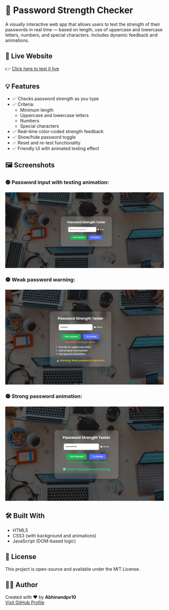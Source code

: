 # 🔐 Password Strength Checker

A visually interactive web app that allows users to test the strength of their passwords in real time — based on length, use of uppercase and lowercase letters, numbers, and special characters. Includes dynamic feedback and animations.

## 🚀 Live Website

👉 [Click here to test it live](https://abhinandpv10.github.io/Password-Strength-check/)

## 💡 Features

- ✅ Checks password strength as you type
- ✅ Criteria: 
  - Minimum length
  - Uppercase and lowercase letters
  - Numbers
  - Special characters
- ✅ Real-time color-coded strength feedback
- ✅ Show/hide password toggle
- ✅ Reset and re-test functionality
- ✅ Friendly UI with animated testing effect

## 🖼️ Screenshots

### 🟢 Password input with testing animation:
![Password test](images/screenshot1.png)

### 🟡 Weak password warning:
![Weak password](images/screenshot2.png)

### 🟢 Strong password animation:
![Strong password](images/screenshot3.png)

## 🛠️ Built With

- HTML5  
- CSS3 (with background and animations)  
- JavaScript (DOM-based logic)

## 📜 License

This project is open-source and available under the MIT License.

## 🙋‍♂️ Author

Created with ❤️ by **Abhinandpv10**  
[Visit GitHub Profile](https://github.com/Abhinandpv10)
